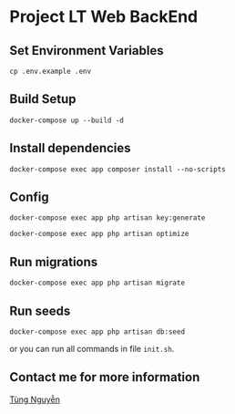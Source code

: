 # Project LT Web BackEnd

## Set Environment Variables

```
cp .env.example .env
```

## Build Setup

```
docker-compose up --build -d
```

## Install dependencies

```
docker-compose exec app composer install --no-scripts
```

## Config

```
docker-compose exec app php artisan key:generate
```

```
docker-compose exec app php artisan optimize
```

## Run migrations

```
docker-compose exec app php artisan migrate
```

## Run seeds

```
docker-compose exec app php artisan db:seed
```

or you can run all commands in file `init.sh`.

## Contact me for more information
[Tùng Nguyễn](https://www.facebook.com/anm19042)
